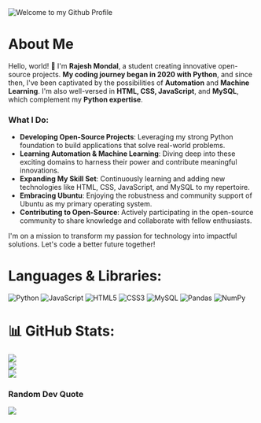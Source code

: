<img src="https://github.com/rmondal-official/rmondal-official/blob/main/assets/banner-min.jpg?raw=true" style="max-width: 100%;" alt="Welcome to my Github Profile" />

#  About Me

Hello, world! 👋 I'm **Rajesh Mondal**, a student creating innovative open-source projects. **My coding journey began in 2020 with Python**, and since then, I've been captivated by the possibilities of **Automation** and **Machine Learning**. I'm also well-versed in **HTML, CSS, JavaScript**, and **MySQL**, which complement my **Python expertise**.

### What I Do:

- **Developing Open-Source Projects**: Leveraging my strong Python foundation to build applications that solve real-world problems.
- **Learning Automation & Machine Learning**: Diving deep into these exciting domains to harness their power and contribute meaningful innovations.
- **Expanding My Skill Set**: Continuously learning and adding new technologies like HTML, CSS, JavaScript, and MySQL to my repertoire.
- **Embracing Ubuntu**: Enjoying the robustness and community support of Ubuntu as my primary operating system.
- **Contributing to Open-Source**: Actively participating in the open-source community to share knowledge and collaborate with fellow enthusiasts.

I'm on a mission to transform my passion for technology into impactful solutions. Let's code a better future together!

#  Languages & Libraries:
![Python](https://img.shields.io/badge/python-3670A0?style=for-the-badge&logo=python&logoColor=ffdd54) 
![JavaScript](https://img.shields.io/badge/javascript-%23323330.svg?style=for-the-badge&logo=javascript&logoColor=%23F7DF1E) 
![HTML5](https://img.shields.io/badge/html5-%23E34F26.svg?style=for-the-badge&logo=html5&logoColor=white) 
![CSS3](https://img.shields.io/badge/css3-%231572B6.svg?style=for-the-badge&logo=css3&logoColor=white) 
![MySQL](https://img.shields.io/badge/mysql-%2300000f.svg?style=for-the-badge&logo=mysql&logoColor=white) 
![Pandas](https://img.shields.io/badge/pandas-%23150458.svg?style=for-the-badge&logo=pandas&logoColor=white) 
![NumPy](https://img.shields.io/badge/numpy-%23013243.svg?style=for-the-badge&logo=numpy&logoColor=white)

# 📊 GitHub Stats:
![](https://github-readme-stats.vercel.app/api?username=RajeshTechForge&theme=bear&hide_border=false&include_all_commits=false&count_private=false)<br/>
![](https://github-readme-streak-stats.herokuapp.com/?user=RajeshTechForge&theme=bear&hide_border=false)<br/>
![](https://github-readme-stats.vercel.app/api/top-langs/?username=RajeshTechForge&theme=bear&hide_border=false&include_all_commits=false&count_private=false&layout=compact)

###  Random Dev Quote
![](https://quotes-github-readme.vercel.app/api?type=horizontal&theme=radical)


